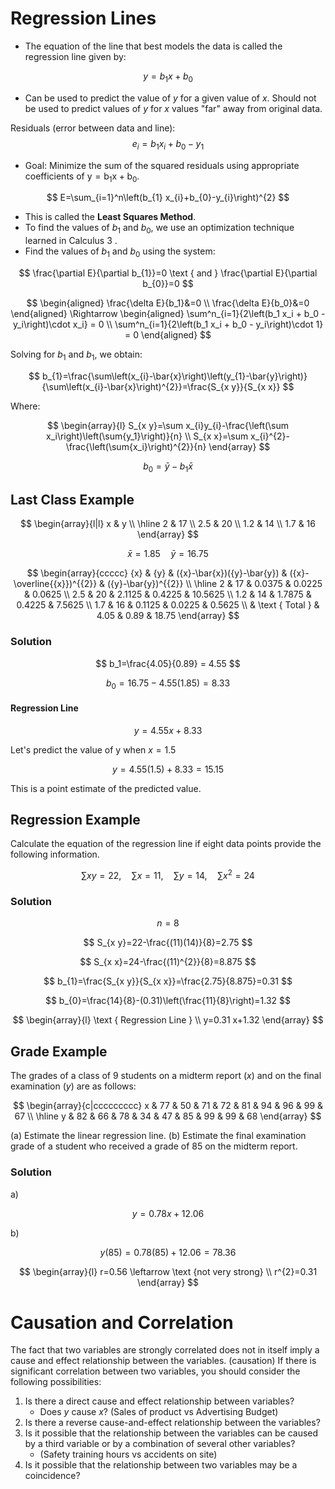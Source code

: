# Regression Lines

* The equation of the line that best models the data is called the regression line given by:

$$y=b_{1} x+b_{0}$$

* Can be used to predict the value of $y$ for a given value of $x$. Should not be used to predict values of $y$ for $x$ values "far" away from original data.

Residuals (error between data and line):
$$
e_{i}=b_{1} x_{i}+b_{0}-y_{1}
$$

* Goal: Minimize the sum of the squared residuals using appropriate coefficients of $\mathrm{y}=\mathrm{b}_{1} \mathrm{x}+\mathrm{b}_{0}$.

$$
E=\sum_{i=1}^n\left(b_{1} x_{i}+b_{0}-y_{i}\right)^{2}
$$

* This is called the **Least Squares Method**.
* To find the values of $b_{1}$ and $b_{0}$, we use an optimization technique learned in Calculus 3 .
* Find the values of $b_1$ and $b_0$ using the system:

$$
\frac{\partial E}{\partial b_{1}}=0 \text { and } \frac{\partial E}{\partial b_{0}}=0
$$

$$
\begin{aligned}
\frac{\delta E}{b_1}&=0 \\
\frac{\delta E}{b_0}&=0
\end{aligned}
\Rightarrow
\begin{aligned}
\sum^n_{i=1}{2\left(b_1 x_i + b_0 - y_i\right)\cdot x_i} = 0 \\
\sum^n_{i=1}{2\left(b_1 x_i + b_0 - y_i\right)\cdot 1} = 0 
\end{aligned}
$$

Solving for $b_1$ and $b_1$, we obtain:

$$
b_{1}=\frac{\sum\left(x_{i}-\bar{x}\right)\left(y_{1}-\bar{y}\right)}{\sum\left(x_{i}-\bar{x}\right)^{2}}=\frac{S_{x y}}{S_{x x}}
$$

Where:

$$
\begin{array}{l}
S_{x y}=\sum x_{i}y_{i}-\frac{\left(\sum x_i\right)\left(\sum{y_1}\right)}{n} \\
S_{x x}=\sum x_{i}^{2}-\frac{\left(\sum{x_i}\right)^{2}}{n}
\end{array}
$$

$$
b_0=\bar{y}-b_1 \bar{x}
$$

## Last Class Example

$$
\begin{array}{l|l}
x & y \\
\hline 2 & 17 \\
2.5 & 20 \\
1.2 & 14 \\
1.7 & 16
\end{array}
$$

$$
\bar{x}=1.85 \quad \bar{y}=16.75
$$

$$
\begin{array}{ccccc}
{x} & {y} & ({x}-\bar{x})({y}-\bar{y}) & ({x}-\overline{{x}})^{{2}} & ({y}-\bar{y})^{{2}} \\
\hline 2 & 17 & 0.0375 & 0.0225 & 0.0625 \\
2.5 & 20 & 2.1125 & 0.4225 & 10.5625 \\
1.2 & 14 & 1.7875 & 0.4225 & 7.5625 \\
1.7 & 16 & 0.1125 & 0.0225 & 0.5625 \\
& \text { Total } & 4.05 & 0.89 & 18.75
\end{array}
$$

### Solution

$$
b_1=\frac{4.05}{0.89} = 4.55
$$

$$
b_{0}=16.75-4.55(1.85)=8.33
$$

#### Regression Line

$$
y=4.55 x+8.33
$$

Let's predict the value of y when $x=1.5$

$$
y=4.55(1.5)+8.33=15.15
$$

This is a point estimate of the predicted value.

## Regression Example

Calculate the equation of the regression line if eight data points provide the following information.

$$
\sum {xy}=22, \quad \sum {x} =11, \quad \sum {y} =14, \quad \sum x^{2}=24
$$

### Solution

$$
n=8
$$

$$
S_{x y}=22-\frac{(11)(14)}{8}=2.75
$$

$$
S_{x x}=24-\frac{(11)^{2}}{8}=8.875
$$

$$
b_{1}=\frac{S_{x y}}{S_{x x}}=\frac{2.75}{8.875}=0.31
$$

$$
b_{0}=\frac{14}{8}-(0.31)\left(\frac{11}{8}\right)=1.32
$$

$$
\begin{array}{l}
\text { Regression Line } \\
y=0.31 x+1.32
\end{array}
$$

## Grade Example

The grades of a class of 9 students on a midterm report ($x$) and on the final examination ($y$) are as follows:

$$
\begin{array}{c|ccccccccc}
x & 77 & 50 & 71 & 72 & 81 & 94 & 96 & 99 & 67 \\
\hline y & 82 & 66 & 78 & 34 & 47 & 85 & 99 & 99 & 68
\end{array}
$$

(a) Estimate the linear regression line.
(b) Estimate the final examination grade of a student who received a grade of 85 on the midterm report.

### Solution

a) 

$$
y=0.78 x+12.06
$$

b)

$$
y(85)=0.78(85)+12.06=78.36
$$

$$
\begin{array}{l}
r=0.56 \leftarrow \text {not very strong} \\
r^{2}=0.31
\end{array}
$$

# Causation and Correlation

The fact that two variables are strongly correlated does not in itself imply a cause and effect relationship between the variables. (causation) If there is significant correlation between two variables, you should consider the following possibilities:

1. Is there a direct cause and effect relationship between variables?
    - Does $y$ cause $x$? (Sales of product vs Advertising Budget)
2. Is there a reverse cause-and-effect relationship between the variables?
3. Is it possible that the relationship between the variables can be caused by a third variable or by a combination of several other variables?
    - (Safety training hours vs accidents on site)
4. Is it possible that the relationship between two variables may be a coincidence?
